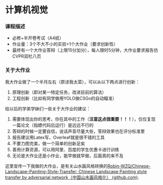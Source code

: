 # 计算机视觉

### 课程描述

- 必修+半开卷考试（A4纸）
- 作业量：3个不大不小的实验+1个大作业（要求创新性）
- 最终有一个大作业答辩（上限15分加分），每人限时5分钟，大作业要求报告仿CVPR双栏八页

### 关于大作业

我大作业做了一个半月左右（原谅我太菜），可以从以下两点进行创新：

1. 原理创新（即对某一特定任务，改进目前的算法）
2. 工程创新（比如有同学做用YOLO做CSGo的自动瞄准）

给以后的学弟学妹们一些关于大作业的建议：

1. 需要体现出你的思考，你在其中的工作（**注意这点很重要！！！**），仅仅复现一篇论文（指嫖代码后运行）是远远不行的
2. 答辩的时候一定要自信，说话声音尽量大些，答辩效果也在评分标准里
3. 报告建议用Latex写，Overleaf就是很不错的工具
4. 不要力图完美，做一个简单的创新足矣
5. 善用计算资源，可以用阿里、百度的学生优惠卡进行训练
6. 无论是大作业还是小作业，能早做就早做，后面真的来不及

这里宣传一下我做的大作业，是有关山水画风格转换的[Robin-WZQ/Chinese-Landscape-Painting-Style-Transfer: Chinese Landscape Painting style transfer by adversarial network（中国山水画风格化） (github.com)](https://github.com/Robin-WZQ/Chinese-Landscape-Painting-Style-Transfer).

